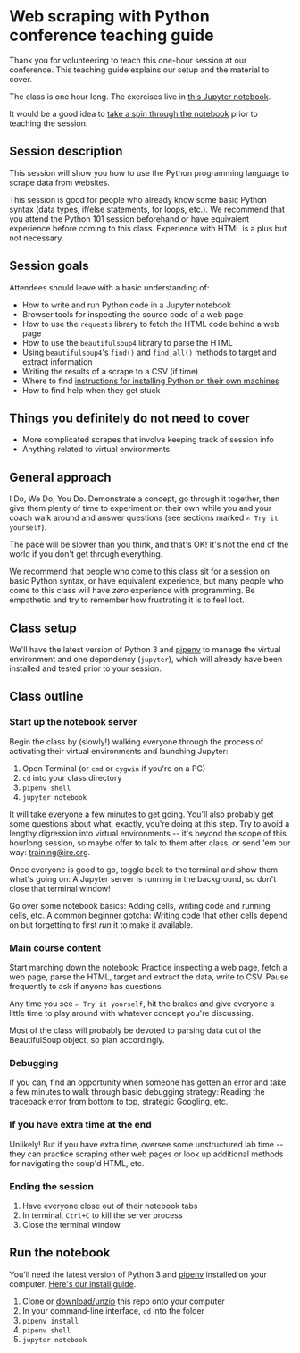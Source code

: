 # Web scraping with Python conference teaching guide

Thank you for volunteering to teach this one-hour session at our conference. This teaching guide explains our setup and the material to cover.

The class is one hour long. The exercises live in [this Jupyter notebook](https://github.com/ireapps/teaching-guide-python-scraping/blob/master/Web%20scraping%20with%20Python.ipynb).

It would be a good idea to [take a spin through the notebook](#run-the-notebook) prior to teaching the session.

## Session description
This session will show you how to use the Python programming language to scrape data from websites.

This session is good for people who already know some basic Python syntax (data types, if/else statements, for loops, etc.). We recommend that you attend the Python 101 session beforehand or have equivalent experience before coming to this class. Experience with HTML is a plus but not necessary.

## Session goals
Attendees should leave with a basic understanding of:
- How to write and run Python code in a Jupyter notebook
- Browser tools for inspecting the source code of a web page
- How to use the `requests` library to fetch the HTML code behind a web page
- How to use the `beautifulsoup4` library to parse the HTML
- Using `beautifulsoup4`'s `find()` and `find_all()` methods to target and extract information
- Writing the results of a scrape to a CSV (if time)
- Where to find [instructions for installing Python on their own machines](https://docs.google.com/document/d/1cYmpfZEZ8r-09Q6Go917cKVcQk_d0P61gm0q8DAdIdg/edit#)
- How to find help when they get stuck

## Things you definitely do not need to cover
- More complicated scrapes that involve keeping track of session info
- Anything related to virtual environments

## General approach
I Do, We Do, You Do. Demonstrate a concept, go through it together, then give them plenty of time to experiment on their own while you and your coach walk around and answer questions (see sections marked `✍️ Try it yourself`).

The pace will be slower than you think, and that's OK! It's not the end of the world if you don't get through everything.

We recommend that people who come to this class sit for a session on basic Python syntax, or have equivalent experience, but many people who come to this class will have _zero_ experience with programming. Be empathetic and try to remember how frustrating it is to feel lost.

## Class setup
We'll have the latest version of Python 3 and [pipenv](https://pipenv.readthedocs.io) to manage the virtual environment and one dependency (`jupyter`), which will already have been installed and tested prior to your session.

## Class outline

### Start up the notebook server
Begin the class by (slowly!) walking everyone through the process of activating their virtual environments and launching Jupyter:
1. Open Terminal (or `cmd` or `cygwin` if you're on a PC)
2. `cd` into your class directory
3. `pipenv shell`
4. `jupyter notebook`

It will take everyone a few minutes to get going. You'll also probably get some questions about what, exactly, you're doing at this step. Try to avoid a lengthy digression into virtual environments -- it's beyond the scope of this hourlong session, so maybe offer to talk to them after class, or send 'em our way: [training@ire.org](mailto:training@ire.org).

Once everyone is good to go, toggle back to the terminal and show them what's going on: A Jupyter server is running in the background, so don't close that terminal window!

Go over some notebook basics: Adding cells, writing code and running cells, etc. A common beginner gotcha: Writing code that other cells depend on but forgetting to first _run_ it to make it available.

### Main course content
Start marching down the notebook: Practice inspecting a web page, fetch a web page, parse the HTML, target and extract the data, write to CSV. Pause frequently to ask if anyone has questions.

Any time you see `✍️ Try it yourself`, hit the brakes and give everyone a little time to play around with whatever concept you're discussing.

Most of the class will probably be devoted to parsing data out of the BeautifulSoup object, so plan accordingly.

### Debugging
If you can, find an opportunity when someone has gotten an error and take a few minutes to walk through basic debugging strategy: Reading the traceback error from bottom to top, strategic Googling, etc.

### If you have extra time at the end
Unlikely! But if you have extra time, oversee some unstructured lab time -- they can practice scraping other web pages or look up additional methods for navigating the soup'd HTML, etc.

### Ending the session
1. Have everyone close out of their notebook tabs
2. In terminal, `Ctrl+C` to kill the server process
3. Close the terminal window

## Run the notebook

You'll need the latest version of Python 3 and [pipenv](https://pipenv.readthedocs.io) installed on your computer. [Here's our install guide](https://docs.google.com/document/d/1cYmpfZEZ8r-09Q6Go917cKVcQk_d0P61gm0q8DAdIdg/edit?usp=sharing).

1. Clone or [download/unzip](https://github.com/ireapps/teaching-guide-python-scraping/archive/master.zip) this repo onto your computer
2. In your command-line interface, `cd` into the folder
3. `pipenv install`
4. `pipenv shell`
5. `jupyter notebook`
